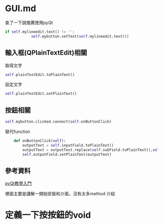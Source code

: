 # GUI.md

查了一下說推薦使用pyQt

~~~python
if self.mylineedit.text() != '':
            self.mybutton.setText(self.mylineedit.text())
~~~


## 輸入框(QPlainTextEdit)相關

取得文字

~~~py
self.plainTextEdit.toPlainText()
~~~

設定文字

~~~py
self.plainTextEdit.setPlainText()
~~~

## 按鈕相關
~~~py
self.mybutton.clicked.connect(self.onButtonClick)
~~~

替代function

~~~py
    def onButtonClick(self):
        outputText = self.inputField.toPlainText()
        outputText = outputText.replace(self.subField.toPlainText(),self.toField.toPlainText())
        self.outputField.setPlainText(outputText)
~~~

## 參考資料

[pyQt教學入門](https://jason-chen-1992.weebly.com/home/python-ui-pyqt)

裡面主要是講解一開始安裝和介面，沒有太多method 介紹

[]()


# 定義一下按按鈕的void